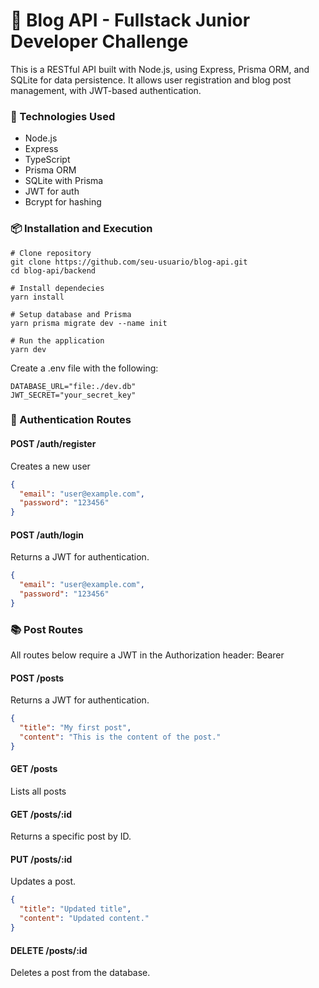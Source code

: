 # 📝 Blog API - Fullstack Junior Developer Challenge

This is a RESTful API built with Node.js, using Express, Prisma ORM, and SQLite for data persistence. It allows user registration and blog post management, with JWT-based authentication.

### 🚀 Technologies Used

- Node.js
- Express
- TypeScript
- Prisma ORM
- SQLite with Prisma
- JWT for auth
- Bcrypt for hashing

### 📦 Installation and Execution

```git
# Clone repository
git clone https://github.com/seu-usuario/blog-api.git
cd blog-api/backend

# Install dependecies
yarn install

# Setup database and Prisma
yarn prisma migrate dev --name init

# Run the application
yarn dev
```

Create a .env file with the following:

```
DATABASE_URL="file:./dev.db"
JWT_SECRET="your_secret_key"
```

### 🔐 Authentication Routes

#### POST /auth/register

Creates a new user

```json
{
  "email": "user@example.com",
  "password": "123456"
}
```

#### POST /auth/login

Returns a JWT for authentication.

```json
{
  "email": "user@example.com",
  "password": "123456"
}
```

### 📚 Post Routes

All routes below require a JWT in the Authorization header: Bearer <token>

#### POST /posts

Returns a JWT for authentication.

```json
{
  "title": "My first post",
  "content": "This is the content of the post."
}
```

#### GET /posts

Lists all posts

#### GET /posts/:id

Returns a specific post by ID.

#### PUT /posts/:id

Updates a post.

```json
{
  "title": "Updated title",
  "content": "Updated content."
}
```

#### DELETE /posts/:id

Deletes a post from the database.
